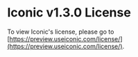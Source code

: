 # Iconic v1.3.0 License

To view Iconic's license, please go to [https://preview.useiconic.com/license/](https://preview.useiconic.com/license/). 